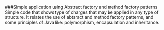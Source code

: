 ###Simple application using Abstract factory and method factory patterns
Simple code that shows type of charges that may be applied in any type of structure.
It relates the use of abtsract and method factory patterns, and some principles of Java like: 
polymorphism, encapsulation and inheritance. 

